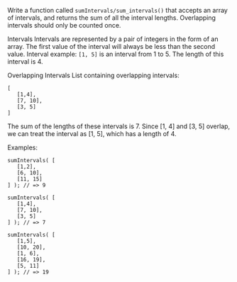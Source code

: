 Write a function called `sumIntervals/sum_intervals()` that accepts an array of intervals, and returns the sum of all the interval lengths. Overlapping intervals should only be counted once.

Intervals
Intervals are represented by a pair of integers in the form of an array. The first value of the interval will always be less than the second value. Interval example: `[1, 5]` is an interval from 1 to 5. The length of this interval is 4.

Overlapping Intervals
List containing overlapping intervals:

```
[
   [1,4],
   [7, 10],
   [3, 5]
]
```

The sum of the lengths of these intervals is 7. Since [1, 4] and [3, 5] overlap, we can treat the interval as [1, 5], which has a length of 4.

Examples:

```
sumIntervals( [
   [1,2],
   [6, 10],
   [11, 15]
] ); // => 9

sumIntervals( [
   [1,4],
   [7, 10],
   [3, 5]
] ); // => 7

sumIntervals( [
   [1,5],
   [10, 20],
   [1, 6],
   [16, 19],
   [5, 11]
] ); // => 19
```
